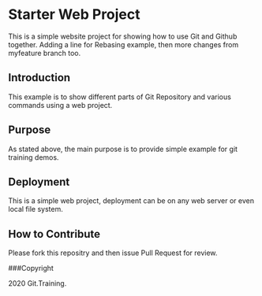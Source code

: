 # Starter Web Project 

This is a simple website project for showing how to use Git and Github together. Adding a line for Rebasing example, then more changes from myfeature branch too.

## Introduction

This example is to show different parts
of Git Repository and various commands
using a web project. 

## Purpose

As stated above, the main purpose is to
provide simple example for git training
demos.

## Deployment

This is a simple web project, deployment
can be on any web server or even local
file system.

## How to Contribute

Please fork this repositry and then issue Pull Request for review.

###Copyright

2020 Git.Training.


